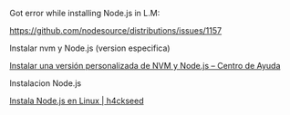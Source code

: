 Got error while installing Node.js in L.M:

https://github.com/nodesource/distributions/issues/1157

Instalar nvm y Node.js (version especifica)

[Instalar una versión personalizada de NVM y Node.js &ndash; Centro de Ayuda](https://help.dreamhost.com/hc/es/articles/360029083351-Instalar-una-versi%C3%B3n-personalizada-de-NVM-y-Node-js)

Instalacion Node.js

[Instala Node.js en Linux | h4ckseed](https://h4ckseed.wordpress.com/2023/07/21/instala-node-js-en-linux/)
